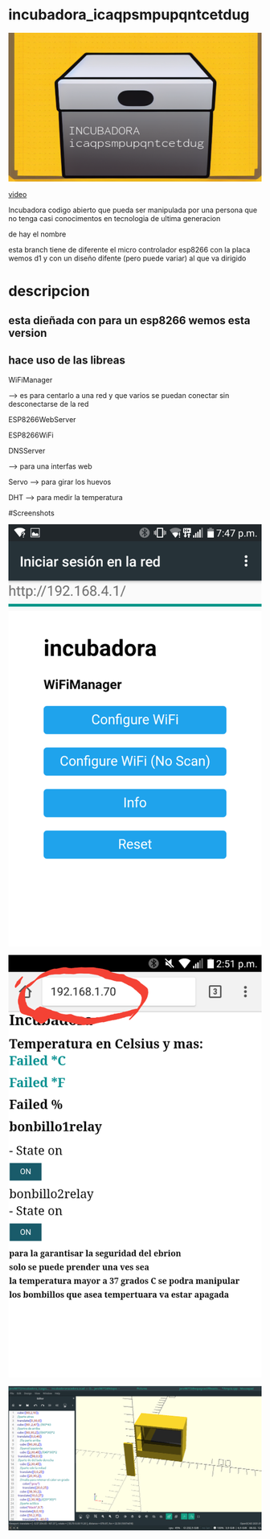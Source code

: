 # incubadora_icaqpsmpupqntcetdug

![](https://github.com/jero98772/incubadora_icaqpsmpupqntcetdug/blob/master/misc/Screenshot/l.png?raw=true)

[video](https://youtu.be/biB_ipN16EM)

Incubadora codigo abierto que pueda ser manipulada por una persona que no tenga casi conocimentos en tecnologia de ultima generacion 

de hay el nombre

esta branch tiene de diferente el micro controlador esp8266 con la placa wemos d1 y con un diseño difente (pero puede variar) al que va dirigido 
# descripcion
## esta dieñada con para un esp8266 wemos esta version 
## hace uso de las libreas
WiFiManager

--> es para centarlo a una red y que varios se puedan conectar sin desconectarse de la red

ESP8266WebServer

ESP8266WiFi

DNSServer 

--> para una interfas web 

Servo --> para girar los huevos

DHT --> para medir la temperatura

#Screenshots

![](https://github.com/jero98772/incubadora_icaqpsmpupqntcetdug/blob/master/misc/Screenshot/1.png?raw=true)

![](https://github.com/jero98772/incubadora_icaqpsmpupqntcetdug/blob/master/misc/Screenshot/2.png?raw=true)

![](https://github.com/jero98772/incubadora_icaqpsmpupqntcetdug/blob/master/misc/Screenshot/3.png?raw=true)

